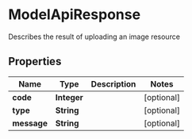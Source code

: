 

# ModelApiResponse

Describes the result of uploading an image resource

## Properties

Name | Type | Description | Notes
------------ | ------------- | ------------- | -------------
**code** | **Integer** |  |  [optional]
**type** | **String** |  |  [optional]
**message** | **String** |  |  [optional]



